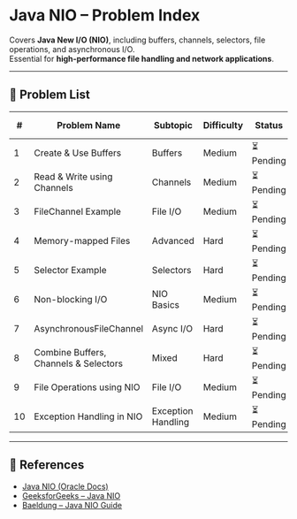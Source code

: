 # Java NIO – Problem Index

Covers **Java New I/O (NIO)**, including buffers, channels, selectors, file operations, and asynchronous I/O.  
Essential for **high-performance file handling and network applications**.

---

## 📌 Problem List

| # | Problem Name | Subtopic | Difficulty | Status | Test Coverage |
|---|--------------|----------|------------|--------|---------------|
| 1 | Create & Use Buffers | Buffers | Medium | ⏳ Pending | ❌ |
| 2 | Read & Write using Channels | Channels | Medium | ⏳ Pending | ❌ |
| 3 | FileChannel Example | File I/O | Medium | ⏳ Pending | ❌ |
| 4 | Memory-mapped Files | Advanced | Hard | ⏳ Pending | ❌ |
| 5 | Selector Example | Selectors | Hard | ⏳ Pending | ❌ |
| 6 | Non-blocking I/O | NIO Basics | Medium | ⏳ Pending | ❌ |
| 7 | AsynchronousFileChannel | Async I/O | Hard | ⏳ Pending | ❌ |
| 8 | Combine Buffers, Channels & Selectors | Mixed | Hard | ⏳ Pending | ❌ |
| 9 | File Operations using NIO | File I/O | Medium | ⏳ Pending | ❌ |
| 10 | Exception Handling in NIO | Exception Handling | Medium | ⏳ Pending | ❌ |

---

## 🔗 References

- [Java NIO (Oracle Docs)](https://docs.oracle.com/javase/8/docs/api/java/nio/package-summary.html)
- [GeeksforGeeks – Java NIO](https://www.geeksforgeeks.org/nio-in-java/)
- [Baeldung – Java NIO Guide](https://www.baeldung.com/java-nio)
